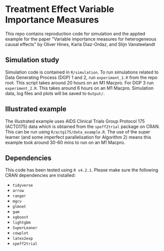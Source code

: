 # Treatment Effect Variable Importance Measures

This repo contains reproduction code for simulation and the applied example for the paper "Variable importance measures for heterogeneous causal effects"
by Oliver Hines, Karla Diaz-Ordaz, and Stijn Vansteelandt

## Simulation study

Simulation code is contained in `R/simulation`. 
To run simulations related to Data Generating Process (DGP) 1 and 2, run `experiment_1.R` from the repo root. This script takes around 20 hours on an M1 Macpro.
For DGP 3 run `experiment_2.R`. This takes around 6 hours on an M1 Macpro.
Simulation data, log files and plots will be saved to `Output/`.

## Illustrated example

The illustrated example uses AIDS Clinical Trials Group Protocol 175 (ACTG175) data which is obtained from the `speff2trial` package on CRAN. This can be run using `R/actg175/data_example.R`. The use of the super learner (and some imperfect parallelisation for Algorithm 2) means this example took around 30-60 mins to run on an M1 Macpro.

## Dependencies

This code has been tested using `R v4.2.1`.
Please make sure the following CRAN dependencies are installed:

- `tidyverse`
- `arrow`
- `ranger`
- `mgcv`
- `glmnet`
- `gam`
- `xgboost`
- `lightgbm`
- `SuperLeaner`
- `cowplot`
- `latex2exp`
- `speff2trial`

